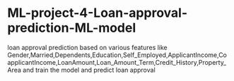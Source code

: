 # ML-project-4-Loan-approval-prediction-ML-model
loan approval prediction based on various features like Gender,Married,Dependents,Education,Self_Employed,ApplicantIncome,CoapplicantIncome,LoanAmount,Loan_Amount_Term,Credit_History,Property_Area and train the model and predict loan approval
